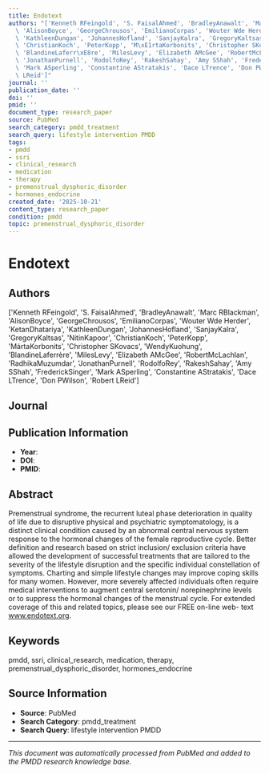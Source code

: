 ```yaml
---
title: Endotext
authors: "['Kenneth RFeingold', 'S. FaisalAhmed', 'BradleyAnawalt', 'Marc RBlackman',\
  \ 'AlisonBoyce', 'GeorgeChrousos', 'EmilianoCorpas', 'Wouter Wde Herder', 'KetanDhatariya',\
  \ 'KathleenDungan', 'JohannesHofland', 'SanjayKalra', 'GregoryKaltsas', 'NitinKapoor',\
  \ 'ChristianKoch', 'PeterKopp', 'M\xE1rtaKorbonits', 'Christopher SKovacs', 'WendyKuohung',\
  \ 'BlandineLaferr\xE8re', 'MilesLevy', 'Elizabeth AMcGee', 'RobertMcLachlan', 'RadhikaMuzumdar',\
  \ 'JonathanPurnell', 'RodolfoRey', 'RakeshSahay', 'Amy SShah', 'FrederickSinger',\
  \ 'Mark ASperling', 'Constantine AStratakis', 'Dace LTrence', 'Don PWilson', 'Robert\
  \ LReid']"
journal: ''
publication_date: ''
doi: ''
pmid: ''
document_type: research_paper
source: PubMed
search_category: pmdd_treatment
search_query: lifestyle intervention PMDD
tags:
- pmdd
- ssri
- clinical_research
- medication
- therapy
- premenstrual_dysphoric_disorder
- hormones_endocrine
created_date: '2025-10-21'
content_type: research_paper
condition: pmdd
topic: premenstrual_dysphoric_disorder
---
```


# Endotext

## Authors
['Kenneth RFeingold', 'S. FaisalAhmed', 'BradleyAnawalt', 'Marc RBlackman', 'AlisonBoyce', 'GeorgeChrousos', 'EmilianoCorpas', 'Wouter Wde Herder', 'KetanDhatariya', 'KathleenDungan', 'JohannesHofland', 'SanjayKalra', 'GregoryKaltsas', 'NitinKapoor', 'ChristianKoch', 'PeterKopp', 'MártaKorbonits', 'Christopher SKovacs', 'WendyKuohung', 'BlandineLaferrère', 'MilesLevy', 'Elizabeth AMcGee', 'RobertMcLachlan', 'RadhikaMuzumdar', 'JonathanPurnell', 'RodolfoRey', 'RakeshSahay', 'Amy SShah', 'FrederickSinger', 'Mark ASperling', 'Constantine AStratakis', 'Dace LTrence', 'Don PWilson', 'Robert LReid']

## Journal


## Publication Information
- **Year**: 
- **DOI**: 
- **PMID**: 

## Abstract
Premenstrual syndrome, the recurrent luteal phase deterioration in quality of life due to disruptive physical and psychiatric symptomatology, is a distinct clinical condition caused by an abnormal central nervous system response to the hormonal changes of the female reproductive cycle. Better definition and research based on strict inclusion/ exclusion criteria have allowed the development of successful treatments that are tailored to the severity of the lifestyle disruption and the specific individual constellation of symptoms. Charting and simple lifestyle changes may improve coping skills for many women. However, more severely affected individuals often require medical interventions to augment central serotonin/ norepinephrine levels or to suppress the hormonal changes of the menstrual cycle. For extended coverage of this and related topics, please see our FREE on-line web- text www.endotext.org.

## Keywords
pmdd, ssri, clinical_research, medication, therapy, premenstrual_dysphoric_disorder, hormones_endocrine

## Source Information
- **Source**: PubMed
- **Search Category**: pmdd_treatment
- **Search Query**: lifestyle intervention PMDD

---
*This document was automatically processed from PubMed and added to the PMDD research knowledge base.*
